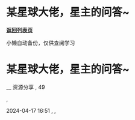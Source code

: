 # 某星球大佬，星主的问答~

[**返回列表页**](/gzh/懒人手册)

小懒自动备份，仅供查阅学习

# 某星球大佬，星主的问答~

__ 资源分享 , 49

,

2024-04-17 16:51 , ,

